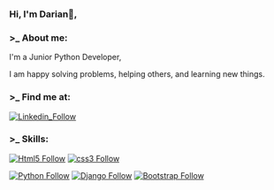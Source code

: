 ### Hi, I'm Darian👋,

### >_  About me:

I'm a Junior Python Developer, 

I am happy solving problems, helping others, and learning new things.

### >_ Find me at:
[![Linkedin_Follow](https://img.shields.io/badge/LinkedIn-0077B5?style=for-the-badge&logo=linkedin&logoColor=white&labelColor=101010)](https://www.linkedin.com/in/darian-yane/)

### >_ Skills:
[![Html5 Follow](https://img.shields.io/badge/HTML5-E34F26?style=for-the-badge&logo=html5&logoColor=white&labelColor=101010)](#)
[![css3 Follow](https://img.shields.io/badge/CSS3-1572B6?style=for-the-badge&logo=css3&logoColor=white&labelColor=101010)](#)
</br>

[![Python Follow](https://img.shields.io/badge/Python-F7DF1E?style=for-the-badge&logo=python&logoColor=white&labelColor=101010)](#)
[![Django Follow](https://img.shields.io/badge/Python-F7DF1E?style=for-the-badge&logo=python&logoColor=white&labelColor=101010)](#)
[![Bootstrap Follow](https://img.shields.io/badge/Bootstrap-563D7C?style=for-the-badge&logo=bootstrap&logoColor=white&labelColor=101010)](#)
</br>

<!--
**DarianYane/DarianYane** is a ✨ _special_ ✨ repository because its `README.md` (this file) appears on your GitHub profile.

Here are some ideas to get you started:

- 🔭 I’m currently working on ...
- 🌱 I’m currently learning ...
- 👯 I’m looking to collaborate on ...
- 🤔 I’m looking for help with ...
- 💬 Ask me about ...
- 📫 How to reach me: ...
- 😄 Pronouns: ...
- ⚡ Fun fact: ...


Ejemplo:

https://www.youtube.com/watch?v=Rw887TSEQz0 (acá hay varios ejemplos e ideas interesantes) VER el minuto 7:44

(puedo poner un gif animado si quiero, es bastante llamativo. Puede ser un gif animado de github)

Actualmenbte trabajando en.... Soy un desarrollador y creador de ...., un proyecto personal dedicado a ....
Mis lenguajes de programacion principales son....

Puedes seguirme en los siguientes sitios/redes/plataformas donde constantemente publico nuevo contenido:
(poner mis redes (con los links) y algun emoji en cada una) No olvidarme el linkedin, youtube, twitter, instagram, o lo que sea (mi portfolio)

![image](https://user-images.githubusercontent.com/103910872/193481129-7c73765a-e4c5-496f-b747-7fa931b5a56d.png)



-->
